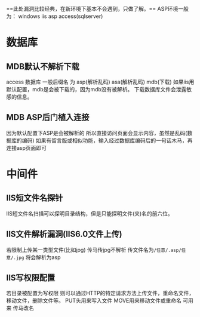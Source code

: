 ==此处漏洞比较经典，在新环境下基本不会遇到，只做了解。==
ASP环境一般为：
windows iis asp access(sqlserver)
# 数据库
## MDB默认不解析下载
access 数据库 一般后缀名 为 asp(解析乱码) asa(解析乱码) mdb(下载)
如果iis用默认配置，mdb是会被下载的，因为mdb没有被解析。
下载数据库文件会泄露敏感的信息。
## MDB  ASP后门植入连接
因为默认配置下ASP是会被解析的
所以直接访问页面会显示内容，虽然是乱码(数据库的编码)
如果有留言版或相似功能，输入经过数据库编码后的一句话木马，再连接asp页面即可
# 中间件
## IIS短文件名探针
IIS短文件名扫描可以探明目录结构，但是只能探明文件(夹)名的前六位。      
## IIS文件解析漏洞(IIS6.0文件上传)
若限制上传某一类型文件(比如jpg)
传马传jpg不解析
传文件名为`/任意/.asp/任意/.jpg`
将会解析为asp
## IIS写权限配置
若目录被配置为写权限
则可以通过HTTP的特定请求方法上传文件，重命名文件，移动文件，删除文件等。
PUT头用来写入文件
MOVE用来移动文件或重命名
 可用来  传马改名